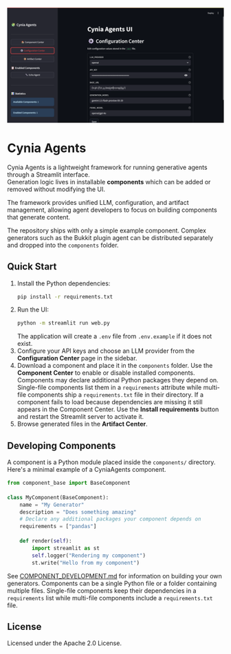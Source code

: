![Demo](public/demo.png)

# Cynia Agents

Cynia Agents is a lightweight framework for running generative agents through a Streamlit interface.  
Generation logic lives in installable **components** which can be added or removed without modifying the UI.

The framework provides unified LLM, configuration, and artifact management, allowing agent developers to focus on building components that generate content.

The repository ships with only a simple example component.  Complex generators such as the Bukkit plugin agent can be distributed separately and dropped into the `components` folder.

## Quick Start

1. Install the Python dependencies:
   ```bash
   pip install -r requirements.txt
   ```
2. Run the UI:
   ```bash
   python -m streamlit run web.py
   ```
   The application will create a `.env` file from `.env.example` if it does not exist.
3. Configure your API keys and choose an LLM provider from the **Configuration Center** page in the sidebar.
4. Download a component and place it in the `components` folder.
   Use the **Component Center** to enable or disable installed components.
   Components may declare additional Python packages they depend on. Single-file components list them in a ``requirements`` attribute while multi-file components ship a ``requirements.txt`` file in their directory.
   If a component fails to load because dependencies are missing it still appears in the Component Center. Use the **Install requirements** button and restart the Streamlit server to activate it.
5. Browse generated files in the **Artifact Center**.

## Developing Components

A component is a Python module placed inside the `components/` directory. Here's a minimal example of a CyniaAgents component.

```python
from component_base import BaseComponent

class MyComponent(BaseComponent):
    name = "My Generator"
    description = "Does something amazing"
    # Declare any additional packages your component depends on
    requirements = ["pandas"]

    def render(self):
        import streamlit as st
        self.logger("Rendering my component")
        st.write("Hello from my component")
```

See [COMPONENT_DEVELOPMENT.md](COMPONENT_DEVELOPMENT.md) for information on building your own generators.
Components can be a single Python file or a folder containing multiple files. Single-file components keep their dependencies in a ``requirements`` list while multi-file components include a ``requirements.txt`` file.


## License
Licensed under the Apache 2.0 License.
